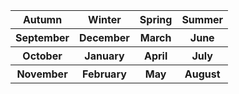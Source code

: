 
<!DOCTYOE html>
<html>
  <head>
    <title> My first project </title>
  </head>
<table>
<head>
  <tr>
    <th>Autumn</th>
    <th>Winter</th>
    <th>Spring</th>
    <th>Summer</th>
  </tr>
  <tr>
    <th>September</th>
    <th>December</th>
    <th>March</th>
    <th>June</th>
  </tr>
  <tr>
    <th>October</th>
    <th>January</th>
    <th>April</th>
    <th>July</th>
  </tr>
  <tr>
    <th>November</th>
    <th>February</th>
    <th>May</th>
    <th>August</th>
    <limk>
  </tr>
  </head>
  </table>
  </html>
  
